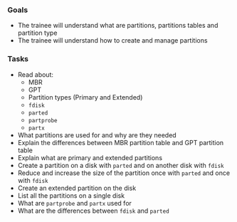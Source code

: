 ### Goals
- The trainee will understand what are partitions, partitions tables and partition type
- The trainee will understand how to create and manage partitions 

### Tasks
- Read about:
  - MBR
  - GPT
  - Partition types (Primary and Extended)
  - `fdisk`
  - `parted`
  - `partprobe`
  - `partx`
- What partitions are used for and why are they needed
- Explain the differences between MBR partition table and GPT partition table
- Explain what are primary and extended partitions 
- Create a partition on a disk with `parted` and on another disk with `fdisk`
- Reduce and increase the size of the partition once with `parted` and once with `fdisk`
- Create an extended partition on the disk 
- List all the partitions on a single disk 
- What are `partprobe` and `partx` used for
- What are the differences between `fdisk` and `parted`
 
